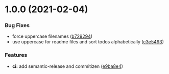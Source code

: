 # 1.0.0 (2021-02-04)


### Bug Fixes

* force uppercase filenames ([b729294](https://github.com/orioro/node-readme/commit/b7292946eabc4948d3d22e17fd92251c8e1ddb7c))
* use uppercase for readme files and sort todos alphabetically ([c3e5493](https://github.com/orioro/node-readme/commit/c3e54937e0a6848994ae86c18011fd11849d147a))


### Features

* **ci:** add semantic-release and commitizen ([e9ba8e4](https://github.com/orioro/node-readme/commit/e9ba8e4d7618238cd0799006441b6e578b36aed3))
